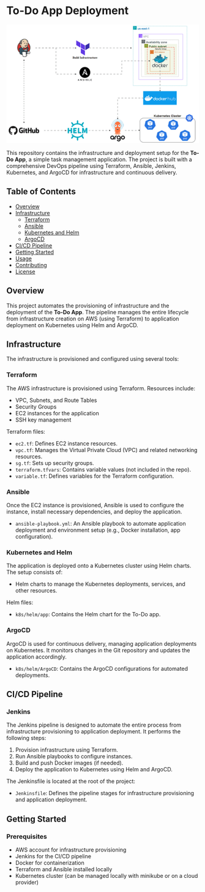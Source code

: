 # To-Do App Deployment

![Automated Photo](automated.gif)


This repository contains the infrastructure and deployment setup for the **To-Do App**, a simple task management application. The project is built with a comprehensive DevOps pipeline using Terraform, Ansible, Jenkins, Kubernetes, and ArgoCD for infrastructure and continuous delivery.

## Table of Contents
- [Overview](#overview)
- [Infrastructure](#infrastructure)
  - [Terraform](#terraform)
  - [Ansible](#ansible)
  - [Kubernetes and Helm](#kubernetes-and-helm)
  - [ArgoCD](#argocd)
- [CI/CD Pipeline](#cicd-pipeline)
- [Getting Started](#getting-started)
- [Usage](#usage)
- [Contributing](#contributing)
- [License](#license)

## Overview

This project automates the provisioning of infrastructure and the deployment of the **To-Do App**. The pipeline manages the entire lifecycle from infrastructure creation on AWS (using Terraform) to application deployment on Kubernetes using Helm and ArgoCD.

## Infrastructure

The infrastructure is provisioned and configured using several tools:

### Terraform
The AWS infrastructure is provisioned using Terraform. Resources include:
- VPC, Subnets, and Route Tables
- Security Groups
- EC2 instances for the application
- SSH key management

Terraform files:
- `ec2.tf`: Defines EC2 instance resources.
- `vpc.tf`: Manages the Virtual Private Cloud (VPC) and related networking resources.
- `sg.tf`: Sets up security groups.
- `terraform.tfvars`: Contains variable values (not included in the repo).
- `variable.tf`: Defines variables for the Terraform configuration.

### Ansible
Once the EC2 instance is provisioned, Ansible is used to configure the instance, install necessary dependencies, and deploy the application.

- `ansible-playbook.yml`: An Ansible playbook to automate application deployment and environment setup (e.g., Docker installation, app configuration).

### Kubernetes and Helm
The application is deployed onto a Kubernetes cluster using Helm charts. The setup consists of:
- Helm charts to manage the Kubernetes deployments, services, and other resources.
  
Helm files:
- `k8s/helm/app`: Contains the Helm chart for the To-Do app.
  
### ArgoCD
ArgoCD is used for continuous delivery, managing application deployments on Kubernetes. It monitors changes in the Git repository and updates the application accordingly.

- `k8s/helm/ArgoCD`: Contains the ArgoCD configurations for automated deployments.

## CI/CD Pipeline

### Jenkins
The Jenkins pipeline is designed to automate the entire process from infrastructure provisioning to application deployment. It performs the following steps:
1. Provision infrastructure using Terraform.
2. Run Ansible playbooks to configure instances.
3. Build and push Docker images (if needed).
4. Deploy the application to Kubernetes using Helm and ArgoCD.

The Jenkinsfile is located at the root of the project:
- `Jenkinsfile`: Defines the pipeline stages for infrastructure provisioning and application deployment.

## Getting Started

### Prerequisites
- AWS account for infrastructure provisioning
- Jenkins for the CI/CD pipeline
- Docker for containerization
- Terraform and Ansible installed locally
- Kubernetes cluster (can be managed locally with minikube or on a cloud provider)
